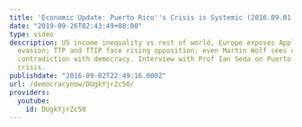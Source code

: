 ```yaml
---
title: 'Economic Update: Puerto Rico''s Crisis is Systemic (2016.09.01)'
date: "2019-09-26T02:43:49+08:00"
type: video
description: US income inequality vs rest of world, Europe exposes Apple Corp's tax
  evasion; TTP and TTIP face rising opposition; even Martin Wolf sees capitalism's
  contradiction with democracy. Interview with Prof Ian Seda on Puerto Rico's economic/colonial
  crisis.
publishdate: "2016-09-02T22:49:16.000Z"
url: /democracynow/DUgkYjrZc50/
providers:
  youtube:
    id: DUgkYjrZc50
---
```

